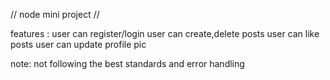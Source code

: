 // node mini project //

features : 
user can register/login
user can create,delete posts
user can like posts
user can update profile pic










note: not following the best standards and error handling
